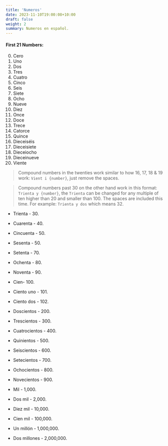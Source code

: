 ```yaml
---
title: 'Numeros'
date: 2023-11-10T19:00:08+10:00
draft: false
weight: 2
summary: Numeros en español.
---
```


#### First 21 Numbers:

0. Cero
1. Uno
2. Dos
3. Tres
4. Cuatro
5. Cinco
6. Seis
7. Siete
8. Ocho
9. Nueve
10. Diez
11. Once
12. Doce
13. Trece
14. Catorce
15. Quince
16. Dieceiséis
17. Dieceisiete
18. Dieceiocho
19. Dieceinueve
20. Viente

> Compound numbers in the twenties work similar to how 16, 17, 18 & 19 work: `Vient i {number}`, just remove the spaces.

> Compound numbers past 30 on the other hand work in this format: `Trienta y {number}`, the `Trienta` can be changed for any multiple of ten higher than 20 and smaller than 100. The spaces are included this time. For example: `Trienta y dos` which means 32.

- Trienta - 30. 
- Cuarenta - 40.
- Cincuenta - 50.
- Sesenta - 50.
- Setenta - 70.
- Ochenta - 80.
- Noventa - 90.

- Cien- 100.
- Ciento uno - 101.
- Ciento dos - 102.
- Doscientos - 200.
- Trescientos - 300.
- Cuatrocientos - 400.
- Quinientos - 500.
- Seiscientos - 600.
- Setecientos - 700.
- Ochocientos - 800.
- Novecientos - 900.

- Mil - 1,000.
- Dos mil - 2,000. 
-  Diez mil - 10,000.
- Cien mil - 100,000.
- Un millón - 1,000,000.
- Dos millones - 2,000,000. 